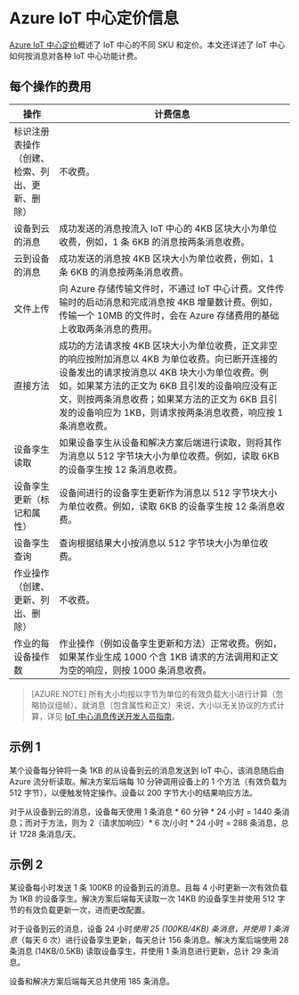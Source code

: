 <properties
    pageTitle="了解 Azure IoT 中心定价 | Azure"
    description="开发人员指南 - 介绍了如何实现 IoT 中心（包括样例）的计数和定价。"
    services="iot-hub"
    documentationcenter=""
    author="dominicbetts"
    manager="timlt"
    editor="" />
<tags
    ms.assetid="1ac90923-1edf-4134-bbd4-77fee9b68d24"
    ms.service="iot-hub"
    ms.devlang="multiple"
    ms.topic="article"
    ms.tgt_pltfrm="na"
    ms.workload="na"
    ms.date="12/12/2016"
    wacn.date="01/13/2017"
    ms.author="elioda" />  


# Azure IoT 中心定价信息

[Azure IoT 中心定价][lnk-pricing]概述了 IoT 中心的不同 SKU 和定价。本文还详述了 IoT 中心如何按消息对各种 IoT 中心功能计费。

## 每个操作的费用

| 操作 | 计费信息 | 
| --------- | ------------------- |
| 标识注册表操作<br/>（创建、检索、列出、更新、删除） | 不收费。 |
| 设备到云的消息 | 成功发送的消息按流入 IoT 中心的 4KB 区块大小为单位收费，例如，1 条 6KB 的消息按两条消息收费。 |
| 云到设备的消息 | 成功发送的消息按 4KB 区块大小为单位收费，例如，1 条 6KB 的消息按两条消息收费。 |
| 文件上传 | 向 Azure 存储传输文件时，不通过 IoT 中心计费。文件传输时的启动消息和完成消息按 4KB 增量数计费。例如，传输一个 10MB 的文件时，会在 Azure 存储费用的基础上收取两条消息的费用。 |
| 直接方法 | 成功的方法请求按 4KB 区块大小为单位收费，正文非空的响应按附加消息以 4KB 为单位收费。向已断开连接的设备发出的请求按消息以 4KB 块大小为单位收费。例如，如果某方法的正文为 6KB 且引发的设备响应没有正文，则按两条消息收费；如果某方法的正文为 6KB 且引发的设备响应为 1KB，则请求按两条消息收费，响应按 1 条消息收费。 |
| 设备孪生读取 | 如果设备孪生从设备和解决方案后端进行读取，则将其作为消息以 512 字节块大小为单位收费。例如，读取 6KB 的设备孪生按 12 条消息收费。 |
| 设备孪生更新（标记和属性） | 设备间进行的设备孪生更新作为消息以 512 字节块大小为单位收费。例如，读取 6KB 的设备孪生按 12 条消息收费。 |
| 设备孪生查询 | 查询根据结果大小按消息以 512 字节块大小为单位收费。 |
| 作业操作<br/>（创建、更新、列出、删除） | 不收费。 |
| 作业的每设备操作数 | 作业操作（例如设备孪生更新和方法）正常收费。例如，如果某作业生成 1000 个含 1KB 请求的方法调用和正文为空的响应，则按 1000 条消息收费。 |

> [AZURE.NOTE]
所有大小均按以字节为单位的有效负载大小进行计算（忽略协议组帧）。就消息（包含属性和正文）来说，大小以无关协议的方式计算，详见 [IoT 中心消息传送开发人员指南][lnk-message-size]。

## 示例 1 

某个设备每分钟将一条 1KB 的从设备到云的消息发送到 IoT 中心，该消息随后由 Azure 流分析读取。解决方案后端每 10 分钟调用设备上的 1 个方法（有效负载为 512 字节），以便触发特定操作。设备以 200 字节大小的结果响应方法。

对于从设备到云的消息，设备每天使用 1 条消息 * 60 分钟 * 24 小时 = 1440 条消息；而对于方法，则为 2（请求加响应）* 6 次/小时 * 24 小时 = 288 条消息，总计 1728 条消息/天。

## 示例 2

某设备每小时发送 1 条 100KB 的设备到云的消息。且每 4 小时更新一次有效负载为 1KB 的设备孪生。解决方案后端每天读取一次 14KB 的设备孪生并使用 512 字节的有效负载更新一次，进而更改配置。

对于设备到云的消息，设备 24 小时*使用 25 \(100KB/4KB\) 条消息，并使用 1 条消息*（每天 6 次）进行设备孪生更新，每天总计 156 条消息。解决方案后端使用 28 条消息 \(14KB/0.5KB\) 读取设备孪生，并使用 1 条消息进行更新，总计 29 条消息。

设备和解决方案后端每天总共使用 185 条消息。


[lnk-pricing]: /pricing/details/iot-hub
[lnk-message-size]: /documentation/articles/iot-hub-devguide-messaging/#message-size

<!---HONumber=Mooncake_0109_2017-->
<!--Update_Description:update wording-->